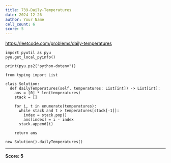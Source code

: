 ```yaml
---
title: 739-Daily-Temperatures
date: 2024-12-26
author: Your Name
cell_count: 6
score: 5
---
```


https://leetcode.com/problems/daily-temperatures


```
import pyutil as pyu
pyu.get_local_pyinfo()
```


```
print(pyu.ps2("python-dotenv"))
```


```
from typing import List
```


```
class Solution:
  def dailyTemperatures(self, temperatures: List[int]) -> List[int]:
    ans = [0] * len(temperatures)
    stack = []

    for i, t in enumerate(temperatures):
      while stack and t > temperatures[stack[-1]]:
        index = stack.pop()
        ans[index] = i - index
      stack.append(i)

    return ans
```


```
new Solution().dailyTemperatures()
```


---
**Score: 5**